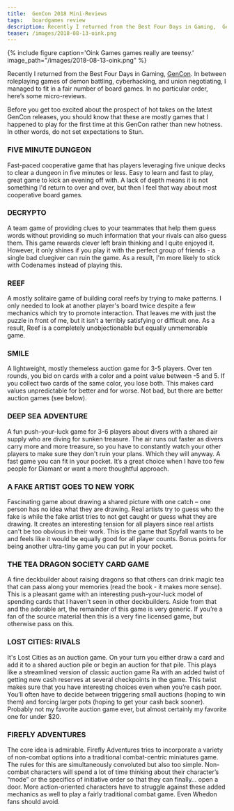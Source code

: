 ```yaml
---
title:  GenCon 2018 Mini-Reviews
tags:   boardgames review
description: Recently I returned from the Best Four Days in Gaming,  GenCon. In no particular order, here’s some microreviews of what I played.
teaser: /images/2018-08-13-oink.png
---
```


{% include figure caption='Oink Games games really are teensy.' image_path="/images/2018-08-13-oink.png" %}

Recently I returned from the Best Four Days in Gaming, [GenCon](http://www.gencon.com). In between roleplaying games of demon battling, cyberhacking, and union negotiating, I managed to fit in a fair number of board games. In no particular order, here’s some micro-reviews.

Before you get too excited about the prospect of hot takes on the latest GenCon releases, you should know that these are mostly games that I happened to play for the first time at this GenCon rather than new hotness. In other words, do not set expectations to Stun.

### FIVE MINUTE DUNGEON

Fast-paced cooperative game that has players leveraging five unique decks to clear a dungeon in five minutes or less. Easy to learn and fast to play, great game to kick an evening off with. A lack of depth means it is not something I'd return to over and over, but then I feel that way about most cooperative board games.

### DECRYPTO
A team game of providing clues to your teammates that help them guess words without providing so much information that your rivals can also guess them. This game rewards clever left brain thinking and I quite enjoyed it. However, it only shines if you play it with the perfect group of friends - a single bad cluegiver can ruin the game. As a result, I'm more likely to stick with Codenames instead of playing this.

### REEF
A mostly solitaire game of building coral reefs by trying to make patterns. I only needed to look at another player's board twice despite a few mechanics which try to promote interaction. That leaves me with just the puzzle in front of me, but it isn’t a terribly satisfying or difficult one. As a result, Reef is a completely unobjectionable but equally unmemorable game.

### SMILE
A lightweight, mostly themeless auction game for 3-5 players. Over ten rounds, you bid on cards with a color and a point value between -5 and 5. If you collect two cards of the same color, you lose both. This makes card values unpredictable for better and for worse. Not bad, but there are better auction games (see below).

### DEEP SEA ADVENTURE
A fun push-your-luck game for 3-6 players about divers with a shared air supply who are diving for sunken treasure. The air runs out faster as divers carry more and more treasure, so you have to constantly watch your other players to make sure they don't ruin your plans. Which they will anyway. A fast game you can fit in your pocket. It’s a great choice when I have too few people for Diamant or want a more thoughtful approach. 

### A FAKE ARTIST GOES TO NEW YORK
Fascinating game about drawing a shared picture with one catch –  one person has no idea what they are drawing. Real artists try to guess who the fake is while the fake artist tries to not get caught or guess what they are drawing. It creates an interesting tension for all players since real artists can't be too obvious in their work. This is the game that Spyfall wants to be and feels like it would be equally good for all player counts. Bonus points for being another ultra-tiny game you can put in your pocket.

### THE TEA DRAGON SOCIETY CARD GAME
A fine deckbuilder about raising dragons so that others can drink magic tea that can pass along your memories (read the book - it makes more sense). This is a pleasant game with an interesting push-your-luck model of spending cards that I haven't seen in other deckbuilders. Aside from that and the adorable art, the remainder of this game is very generic. If you’re a fan of the source material then this is a very fine licensed game, but otherwise pass on this.

### LOST CITIES: RIVALS

It's Lost Cities as an auction game. On your turn you either draw a card and add it to a shared auction pile or begin an auction for that pile. This plays like a streamlined version of classic auction game Ra with an added twist of getting new cash reserves at several checkpoints in the game. This twist makes sure that you have interesting choices even when you’re cash poor. You’ll often have to decide between triggering small auctions (hoping to win them) and forcing larger pots (hoping to get your cash back sooner). Probably not my favorite auction game ever, but almost certainly my favorite one for under $20.

### FIREFLY ADVENTURES

The core idea is admirable. Firefly Adventures tries to incorporate a variety of non-combat options into a traditional combat-centric miniatures game. The rules for this are simultaneously convoluted but also too simple. Non-combat characters will spend a lot of time thinking about their character’s “mode” or the specifics of initiative order so that they can finally… open a door. More action-oriented characters have to struggle against these added mechanics as well to play a fairly traditional combat game. Even Whedon fans should avoid.